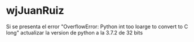 # wjJuanRuiz
Si se presenta el error "OverflowError: Python int too loarge to convert to C long" actualizar la version de python a la 3.7.2 de 32 bits